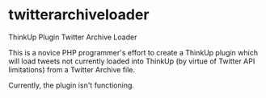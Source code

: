 twitterarchiveloader
====================

ThinkUp Plugin Twitter Archive Loader

This is a novice PHP programmer's effort to create a ThinkUp plugin which will load tweets not currently loaded into ThinkUp (by virtue of Twitter API limitations) from a Twitter Archive file.

Currently, the plugin isn't functioning.
